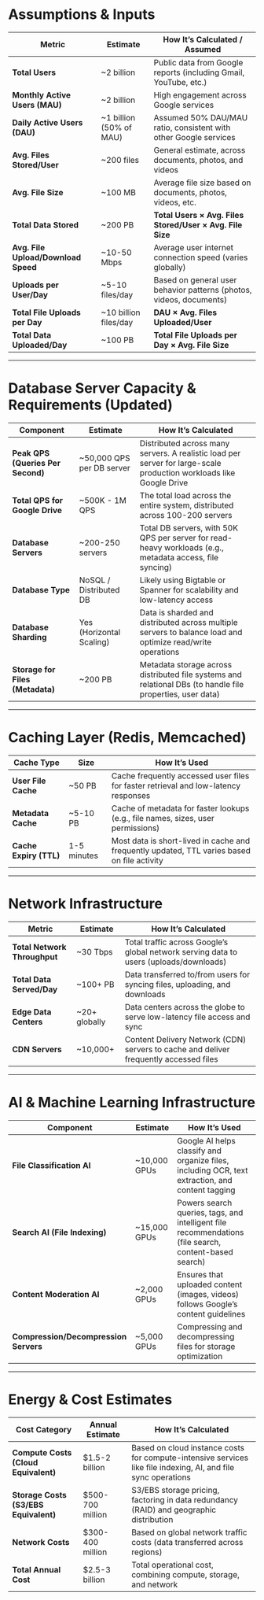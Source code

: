 # Assumptions & Inputs

| Metric                        | Estimate             | How It’s Calculated / Assumed |
|-------------------------------|----------------------|------------------------------|
| **Total Users**                | ~2 billion           | Public data from Google reports (including Gmail, YouTube, etc.) |
| **Monthly Active Users (MAU)** | ~2 billion           | High engagement across Google services |
| **Daily Active Users (DAU)**   | ~1 billion (50% of MAU) | Assumed 50% DAU/MAU ratio, consistent with other Google services |
| **Avg. Files Stored/User**     | ~200 files           | General estimate, across documents, photos, and videos |
| **Avg. File Size**             | ~100 MB              | Average file size based on documents, photos, videos, etc. |
| **Total Data Stored**          | ~200 PB              | **Total Users × Avg. Files Stored/User × Avg. File Size** |
| **Avg. File Upload/Download Speed** | ~10-50 Mbps        | Average user internet connection speed (varies globally) |
| **Uploads per User/Day**       | ~5-10 files/day      | Based on general user behavior patterns (photos, videos, documents) |
| **Total File Uploads per Day** | ~10 billion files/day | **DAU × Avg. Files Uploaded/User** |
| **Total Data Uploaded/Day**    | ~100 PB              | **Total File Uploads per Day × Avg. File Size** |

---

# Database Server Capacity & Requirements (Updated)

| Component                       | Estimate             | How It’s Calculated |
|----------------------------------|----------------------|---------------------|
| **Peak QPS (Queries Per Second)** | ~50,000 QPS per DB server | Distributed across many servers. A realistic load per server for large-scale production workloads like Google Drive |
| **Total QPS for Google Drive**   | ~500K - 1M QPS       | The total load across the entire system, distributed across 100-200 servers |
| **Database Servers**             | ~200-250 servers     | Total DB servers, with 50K QPS per server for read-heavy workloads (e.g., metadata access, file syncing) |
| **Database Type**                | NoSQL / Distributed DB | Likely using Bigtable or Spanner for scalability and low-latency access |
| **Database Sharding**            | Yes (Horizontal Scaling) | Data is sharded and distributed across multiple servers to balance load and optimize read/write operations |
| **Storage for Files (Metadata)** | ~200 PB              | Metadata storage across distributed file systems and relational DBs (to handle file properties, user data) |

---

# Caching Layer (Redis, Memcached)

| Cache Type                     | Size                | How It’s Used |
|---------------------------------|---------------------|---------------|
| **User File Cache**             | ~50 PB              | Cache frequently accessed user files for faster retrieval and low-latency responses |
| **Metadata Cache**              | ~5-10 PB            | Cache of metadata for faster lookups (e.g., file names, sizes, user permissions) |
| **Cache Expiry (TTL)**          | 1-5 minutes         | Most data is short-lived in cache and frequently updated, TTL varies based on file activity |

---

# Network Infrastructure

| Metric                         | Estimate             | How It’s Calculated |
|---------------------------------|----------------------|---------------------|
| **Total Network Throughput**    | ~30 Tbps             | Total traffic across Google’s global network serving data to users (uploads/downloads) |
| **Total Data Served/Day**       | ~100+ PB            | Data transferred to/from users for syncing files, uploading, and downloads |
| **Edge Data Centers**           | ~20+ globally       | Data centers across the globe to serve low-latency file access and sync |
| **CDN Servers**                 | ~10,000+            | Content Delivery Network (CDN) servers to cache and deliver frequently accessed files |

---

# AI & Machine Learning Infrastructure

| Component                        | Estimate             | How It’s Used |
|----------------------------------|----------------------|---------------|
| **File Classification AI**      | ~10,000 GPUs         | Google AI helps classify and organize files, including OCR, text extraction, and content tagging |
| **Search AI (File Indexing)**   | ~15,000 GPUs         | Powers search queries, tags, and intelligent file recommendations (file search, content-based search) |
| **Content Moderation AI**       | ~2,000 GPUs          | Ensures that uploaded content (images, videos) follows Google’s content guidelines |
| **Compression/Decompression Servers** | ~5,000 GPUs       | Compressing and decompressing files for storage optimization |

---

# Energy & Cost Estimates

| Cost Category                   | Annual Estimate      | How It’s Calculated |
|----------------------------------|----------------------|---------------------|
| **Compute Costs (Cloud Equivalent)** | $1.5-2 billion    | Based on cloud instance costs for compute-intensive services like file indexing, AI, and file sync operations |
| **Storage Costs (S3/EBS Equivalent)** | $500-700 million  | S3/EBS storage pricing, factoring in data redundancy (RAID) and geographic distribution |
| **Network Costs**               | $300-400 million     | Based on global network traffic costs (data transferred across regions) |
| **Total Annual Cost**           | $2.5-3 billion       | Total operational cost, combining compute, storage, and network |



